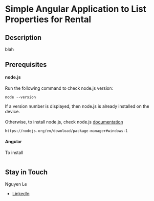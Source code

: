# Simple Angular Application to List Properties for Rental

## Description 
blah

## Prerequisites
#### node.js
Run the following command to check node.js version:
```
node --version
```
If a version number is displayed, then node.js is already installed on the device.
<br><br> Otherwise, to install node.js, check node.js [documentation](https://nodejs.org/en/download/package-manager#windows-1)
```
https://nodejs.org/en/download/package-manager#windows-1
```

#### Angular
To install
```

```


## Stay in Touch
Nguyen Le
- [LinkedIn](http://linkedin.com/in/nguyenle04/)